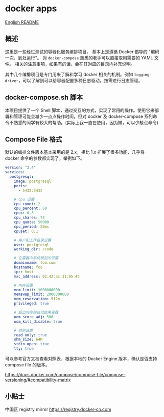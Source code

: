# docker apps

[English README](README.md)

## 概述

这里是一些经过测试的容器化服务编排项目。 基本上是遵循 Docker 倡导的 "编码一次，到处运行"。 对 `docker-compose` 熟悉的老手可以直接取用需要的 YAML 文件。 相关的注意事项，如果有的话，会在其对应的目录内补充说明。

其中几个编排项目是专门用来了解和学习 docker 相关的机制。例如 `logging-driver`，可以了解到可以给容器配置多种日志驱动，按需进行日志管理。

## docker-compose.sh 脚本

本项目提供了一个 Shell 脚本，通过交互的方式，实现了常用的操作。使用它来部署和管理可能会减少一点点操作时间，但对 docker 及 docker-compose 系列命令不熟悉的同学有较大的帮助。(实际上我一直在使用，因为懒，可以少敲点命令)

## Compose File 格式

默认的编排文件版本基本采用的是 2.x，相比 1.x 扩展了很多功能，几乎将 docker 命令的参数都实现了，举例如下。

```yaml
version: "2.4"
services:
  postgresql:
    image: postgresql
    ports:
      - 5432:5432

    # cpu 设置
    cpu_count: 2
    cpu_percent: 50
    cpus: 0.5
    cpu_shares: 73
    cpu_quota: 50000
    cpu_period: 20ms
    cpuset: 0,1

    # 用户和工作目录设置
    user: postgresql
    working_dir: /code

    # 在容器中系统级别的设置
    domainname: foo.com
    hostname: foo
    ipc: host
    mac_address: 02:42:ac:11:65:43

    # 内存设置
    mem_limit: 1000000000
    memswap_limit: 2000000000
    mem_reservation: 512m
    privileged: true

    # 超出内存则自动结束容器
    oom_score_adj: 500
    oom_kill_disable: true

    # 其他设置
    read_only: true
    shm_size: 64M
    stdin_open: true
    tty: true
```

可以参考官方文档查看对照表，根据本地的 Docker Engine 版本，确认是否支持 compose file 的版本。

https://docs.docker.com/compose/compose-file/compose-versioning/#compatibility-matrix

## 小贴士

中国区 registry mirror https://registry.docker-cn.com
